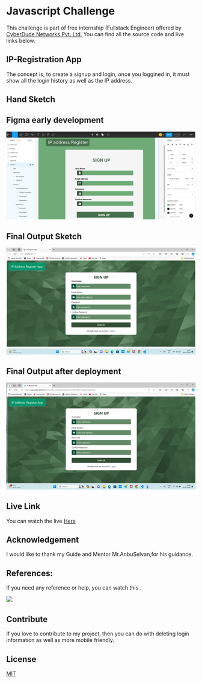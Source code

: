 # Javascript Challenge

This challenge is part of free internship (Fullstack Engineer) offered by [CyberDude Networks Pvt. Ltd.](https://cyberdudenetworks.com) You can find all the source code and live links below.

## IP-Registration App

The concept is, to create a signup and login, once you loggined in, it must show all the login history as well as the IP address.

## Hand Sketch

## Figma early development

![image](./assets/images/figma.png)

## Final Output Sketch

![image](./assets/images/Final.png)

## Final Output after deployment

![image](./assets/images/deploy.png)

## Live Link

You can watch the live <a href="https://bearcin46.github.io/Cyberdude-Challenges/JavaScript-DOM/08-IP-Register-app/dist/">Here</a>

## Acknowledgement

I would like to thank my Guide and Mentor Mr.AnbuSelvan,for his guidance.

## References:

If you need any reference or help, you can watch this .

<a href="https://youtu.be/4ku_CldA6YY?si=rQVItvmAlL66oyJ8"><img src="https://i.ytimg.com/vi/4ku_CldA6YY/sddefault.jpg"></a>

## Contribute

If you love to contribute to my project, then you can do with deleting login information as well as more mobile friendly.

## License

[MIT](https://choosealicense.com/licenses/mit/)
